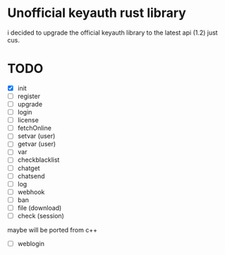 # Unofficial keyauth rust library
i decided to upgrade the official keyauth library to the latest api (1.2) just cus.

# TODO
- [x] init
- [ ] register
- [ ] upgrade
- [ ] login
- [ ] license
- [ ] fetchOnline
- [ ] setvar (user)
- [ ] getvar (user)
- [ ] var
- [ ] checkblacklist
- [ ] chatget
- [ ] chatsend
- [ ] log
- [ ] webhook
- [ ] ban
- [ ] file (download)
- [ ] check (session)

maybe will be ported from c++
- [ ] weblogin
